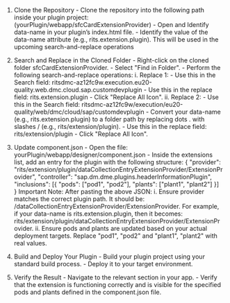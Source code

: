 1. Clone the Repository - Clone the repository into the following path inside your plugin project: (yourPlugin/webapp/sfcCardExtensionProvider) - Open and Identify data-name in your plugin’s index.html file. - Identify the value of the data-name attribute (e.g., rits.extension.plugin). This will be used in the upcoming search-and-replace operations

2. Search and Replace in the Cloned Folder - Right-click on the cloned folder sfcCardExtensionProvider. - Select "Find in Folder". - Perform the following search-and-replace operations: i. Replace 1: - Use this in the Search field: ritsdmc-az12fc9w.execution.eu20-quality.web.dmc.cloud.sap.customdevplugin - Use this in the replace field: rits.extension.plugin - Click "Replace All Icon". ii. Replace 2: - Use this in the Search field: ritsdmc-az12fc9w/execution/eu20-quality/web/dmc/cloud/sap/customdevplugin - Convert your data-name (e.g., rits.extension.plugin) to a folder path by replacing dots . with slashes / (e.g., rits/extension/plugin). - Use this in the replace field: rits/extension/plugin - Click "Replace All Icon".

3. Update component.json - Open the file: yourPlugin/webapp/designer/component.json - Inside the extensions list, add an entry for the plugin with the following structure: { "provider": "rits/extension/plugin/dataCollectionEntryExtensionProvider/ExtensionProvider", "controller": "sap.dm.dme.plugins.headerInformationPlugin", "inclusions": [{ "pods": ["pod1", "pod2"], "plants": ["plant1", "plant2"] }] } Important Note: After pasting the above JSON: i. Ensure provider matches the correct plugin path. It should be: /dataCollectionEntryExtensionProvider/ExtensionProvider. For example, if your data-name is rits.extension.plugin, then it becomes: rits/extension/plugin/dataCollectionEntryExtensionProvider/ExtensionProvider. ii. Ensure pods and plants are updated based on your actual deployment targets. Replace "pod1", "pod2" and "plant1", "plant2" with real values.

4. Build and Deploy Your Plugin - Build your plugin project using your standard build process. - Deploy it to your target environment.

5. Verify the Result - Navigate to the relevant section in your app. - Verify that the extension is functioning correctly and is visible for the specified pods and plants defined in the component.json file.
